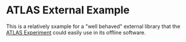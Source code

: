 # ATLAS External Example

This is a relatively sxample for a "well behaved" external library that the
[ATLAS Experiment](https://atlas.cern/) could easily use in its offline
software.
